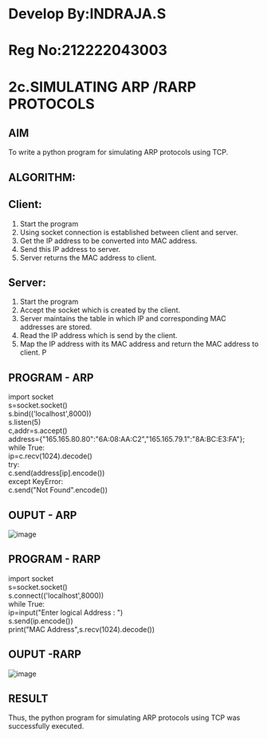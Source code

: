 # Develop By:INDRAJA.S
# Reg No:212222043003
# 2c.SIMULATING ARP /RARP PROTOCOLS
## AIM
To write a python program for simulating ARP protocols using TCP.
## ALGORITHM:
## Client:
1. Start the program
2. Using socket connection is established between client and server.
3. Get the IP address to be converted into MAC address.
4. Send this IP address to server.
5. Server returns the MAC address to client.
## Server:
1. Start the program
2. Accept the socket which is created by the client.
3. Server maintains the table in which IP and corresponding MAC addresses are
stored.
4. Read the IP address which is send by the client.
5. Map the IP address with its MAC address and return the MAC address to client.
P
## PROGRAM - ARP

import socket   
s=socket.socket()   
s.bind(('localhost',8000))   
s.listen(5)   
c,addr=s.accept()   
address={"165.165.80.80":"6A:08:AA:C2","165.165.79.1":"8A:BC:E3:FA"};   
while True:   
ip=c.recv(1024).decode()   
try:   
c.send(address[ip].encode())   
except KeyError:   
c.send("Not Found".encode())  
## OUPUT - ARP
![image](https://github.com/indrajasukumar/2c.ARP_RARP_PROTOCOLS/assets/145115195/7f771f83-9c9e-47ac-9e87-2d2664cfd6c2)

## PROGRAM - RARP
import socket  
s=socket.socket()  
s.connect(('localhost',8000))  
while True:   
ip=input("Enter logical Address : ")   
s.send(ip.encode())  
print("MAC Address",s.recv(1024).decode())   
## OUPUT -RARP
![image](https://github.com/indrajasukumar/2c.ARP_RARP_PROTOCOLS/assets/145115195/cedc64fa-b93a-4e7c-909d-bb4f03fd85e7)

## RESULT
Thus, the python program for simulating ARP protocols using TCP was successfully 
executed.

